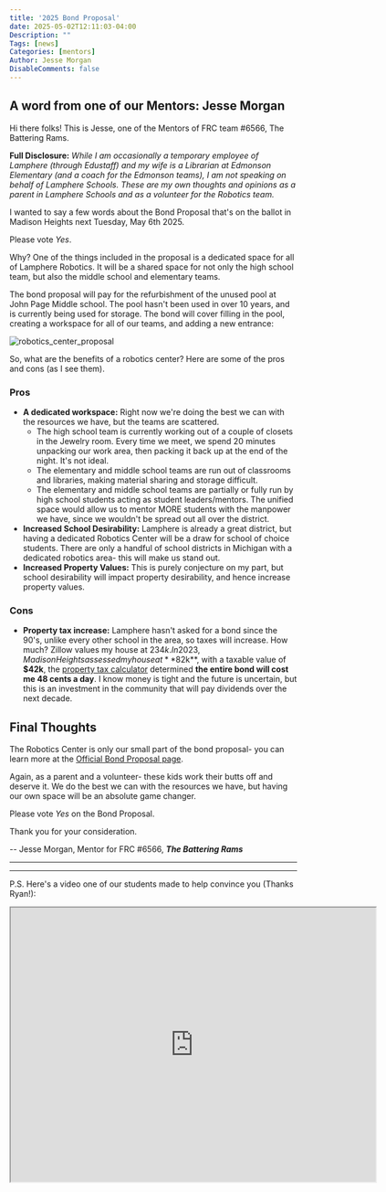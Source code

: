 ```yaml
---
title: '2025 Bond Proposal'
date: 2025-05-02T12:11:03-04:00
Description: ""
Tags: [news]
Categories: [mentors]
Author: Jesse Morgan
DisableComments: false
---
```


## A word from one of our Mentors: Jesse Morgan

Hi there folks! This is Jesse, one of the Mentors of FRC team #6566, The Battering Rams.

**Full Disclosure:** *While I am occasionally a temporary employee of Lamphere (through Edustaff) and my wife is a Librarian at Edmonson Elementary (and a coach for the Edmonson teams), I am not speaking on behalf of Lamphere Schools. These are my own thoughts and opinions as a parent in Lamphere Schools and as a volunteer for the Robotics team.*

I wanted to say a few words about the Bond Proposal that's on the ballot in Madison Heights next Tuesday, May 6th 2025.

Please vote *Yes*.

Why? One of the things included in the proposal is a dedicated space for all of Lamphere Robotics. It will be a shared space for not only the high school team, but also the middle school and elementary teams.

The bond proposal will pay for the refurbishment of the unused pool at John Page Middle school. The pool hasn't been used in over 10 years, and is currently being used for storage. The bond will cover filling in the pool, creating a workspace for all of our teams, and adding a new entrance:

![robotics_center_proposal](/images/robotics_center.png "Lamphere Robotics Center Proposal")

So, what are the benefits of a robotics center? Here are some of the pros and cons (as I see them).

### Pros
- **A dedicated workspace:** Right now we're doing the best we can with the resources we have, but the teams are scattered.
  * The high school team is currently working out of a couple of closets in the Jewelry room. Every time we meet, we spend 20 minutes unpacking our work area, then packing it back up at the end of the night. It's not ideal.
  * The elementary and middle school teams are run out of classrooms and libraries, making material sharing and storage difficult.
  * The elementary and middle school teams are partially or fully run by high school students acting as student leaders/mentors. The unified space would allow us to mentor MORE students with the manpower we have, since we wouldn't be spread out all over the district.
- **Increased School Desirability:** Lamphere is already a great district, but having a dedicated Robotics Center will be a draw for school of choice students. There are only a handful of school districts in Michigan with a dedicated robotics area- this will make us stand out.
- **Increased Property Values:** This is purely conjecture on my part, but school desirability will impact property desirability, and hence increase property values.

### Cons

- **Property tax increase:** Lamphere hasn't asked for a bond since the 90's, unlike every other school in the area, so taxes will increase. How much? Zillow values my house at $234k. In 2023, Madison Heights assessed my house at **$82k**, with a taxable value of **$42k**, the [property tax calculator](https://pfmtaxcalc.com/TheLamphereSchools/default.aspx) determined **the entire bond will cost me 48 cents a day**. I know money is tight and the future is uncertain, but this is an investment in the community that will pay dividends over the next decade.


## Final Thoughts

The Robotics Center is only our small part of the bond proposal- you can learn more at the [Official Bond Proposal page](https://www.lamphereschools.org/page/bond-info-2025).

Again, as a parent and a volunteer- these kids work their butts off and deserve it. We do the best we can with the resources we have, but having our own space will be an absolute game changer.

Please vote *Yes* on the Bond Proposal.

Thank you for your consideration.

-- Jesse Morgan, Mentor for FRC #6566, _**The Battering Rams**_

---
---

P.S. Here's a video one of our students made to help convince you (Thanks Ryan!):

<iframe src="https://drive.google.com/file/d/12hGF0uPMCsV5c8tBa3_WfkBklnUGVLy2/preview" width="640" height="480" allow="autoplay"></iframe>

